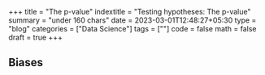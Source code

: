 +++
title = "The p-value"
indextitle = "Testing hypotheses: The p-value"
summary = "under 160 chars"
date = 2023-03-01T12:48:27+05:30
type = "blog"
categories = ["Data Science"]
tags = [""]
code = false
math = false
draft = true
+++

## Biases
